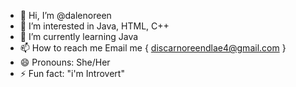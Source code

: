- 👋 Hi, I’m @dalenoreen
- 👀 I’m interested in Java, HTML, C++ 
- 🌱 I’m currently learning Java 
- 📫 How to reach me Email me { discarnoreendlae4@gmail.com }
- 😄 Pronouns: She/Her
- ⚡ Fun fact: "i'm Introvert"

<!---
dalenoreen/dalenoreen is a ✨ special ✨ repository because its `README.md` (this file) appears on your GitHub profile.
You can click the Preview link to take a look at your changes.
--->
